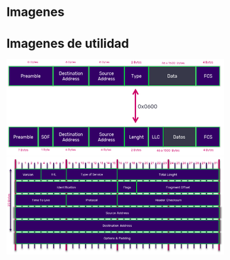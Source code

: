 # Imagenes
# Imagenes de utilidad
![Ethernet II](https://github.com/lesandcl/Imagenes/blob/master/Ethernet%20II%20e%20IEEE8023.png?raw=true)
![IPv4 Header](https://github.com/lesandcl/Imagenes/blob/master/IPv4%20Header.png)
